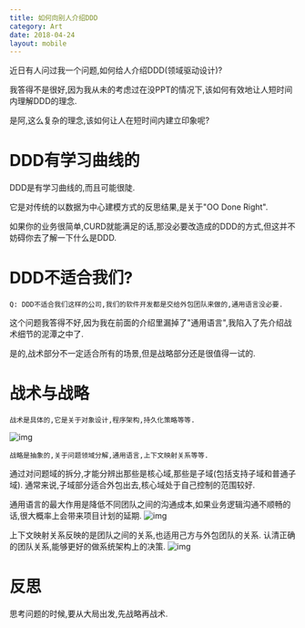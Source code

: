 ```yaml
---
title: 如何向别人介绍DDD
category: Art
date: 2018-04-24
layout: mobile
---
```


近日有人问过我一个问题,如何给人介绍DDD(领域驱动设计)?

我答得不是很好,因为我从未的考虑过在没PPT的情况下,该如何有效地让人短时间内理解DDD的理念.

是阿,这么复杂的理念,该如何让人在短时间内建立印象呢?

# DDD有学习曲线的

DDD是有学习曲线的,而且可能很陡.

它是对传统的以数据为中心建模方式的反思结果,是关于"OO Done Right".

如果你的业务很简单,CURD就能满足的话,那没必要改造成的DDD的方式,但这并不妨碍你去了解一下什么是DDD.

# DDD不适合我们?

    Q: DDD不适合我们这样的公司,我们的软件开发都是交给外包团队来做的,通用语言没必要.

这个问题我答得不好,因为我在前面的介绍里漏掉了"通用语言",我陷入了先介绍战术细节的泥潭之中了.

是的,战术部分不一定适合所有的场景,但是战略部分还是很值得一试的.

# 战术与战略

    战术是具体的,它是关于对象设计,程序架构,持久化策略等等.

![img](/img/2018/sell-DDD-3.png)

    战略是抽象的,关于问题领域分解,通用语言,上下文映射关系等等.

通过对问题域的拆分,才能分辨出那些是核心域,那些是子域(包括支持子域和普通子域).
通常来说,子域部分适合外包出去,核心域处于自己控制的范围较好.

通用语言的最大作用是降低不同团队之间的沟通成本,如果业务逻辑沟通不顺畅的话,很大概率上会带来项目计划的延期.
![img](/img/2018/sell-DDD-2.png)

上下文映射关系反映的是团队之间的关系,也适用己方与外包团队的关系.
认清正确的团队关系,能够更好的做系统架构上的决策.
![img](/img/2018/sell-DDD-1.png)

# 反思

思考问题的时候,要从大局出发,先战略再战术.